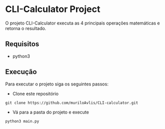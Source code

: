 # CLI-Calculator Project

O projeto CLI-Calculator executa as 4 principais operações matemáticas e retorna o resultado.

## Requisitos

- python3

## Execução

Para executar o projeto siga os seguintes passos:

- Clone este repositório

```
git clone https://github.com/muriloAvlis/CLI-calculator.git
```

- Vá para a pasta do projeto e execute

```
python3 main.py
```
